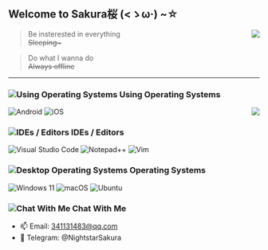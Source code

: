 ## Welcome to Sakura桜 (<ゝω·) ~☆

<img align="right" src="https://github-readme-stats.vercel.app/api?username=NightstarSakura&count_private=true&show_icons=true">

> Be insterested in everything\
> <s>Sleeping~</s>

> Do what I wanna do\
> <s>Always offline</s>

---
### ![](https://cdn.jsdelivr.net/gh/primer/octicons/icons/code-24.svg "Using Operating Systems") Using Operating Systems
<img align="right" src="https://github-readme-stats.vercel.app/api/top-langs/?username=NightstarSakura&layout=compact">

![](https://img.shields.io/static/v1?style=for-the-badge&message=Android&color=eeeeee&logo=Android&logoColor=3ddb85&label= "Android")
![](https://img.shields.io/static/v1?style=for-the-badge&message=iOS&color=eeeeee&logo=iOS&logoColor=black&label= "iOS")

### ![](https://cdn.jsdelivr.net/gh/primer/octicons/icons/rocket-24.svg "IDEs / Editors") IDEs / Editors

![](https://img.shields.io/static/v1?style=for-the-badge&message=Visual%20Studio%20Code&color=eeeeee&logo=VisualStudioCode&logoColor=0078D6&label= "Visual Studio Code")
![](https://img.shields.io/static/v1?style=for-the-badge&message=Notepad%2B%2B&color=eeeeee&logo=Notepad%2B%2B&logoColor=90E59A&label= "Notepad++")
![](https://img.shields.io/static/v1?style=for-the-badge&message=vim&color=eeeeee&logo=vim&logoColor=000000&label= "Vim")

### ![](https://cdn.jsdelivr.net/gh/primer/octicons/icons/device-desktop-24.svg "Desktop Operating Systems") Operating Systems

![](https://img.shields.io/static/v1?style=for-the-badge&message=Windows%2011&color=eeeeee&logo=Windows&logoColor=0078D6&label= "Windows 11")
![](https://img.shields.io/static/v1?style=for-the-badge&message=macOS&color=eeeeee&logo=macOS&logoColor=black&label= "macOS")
![](https://img.shields.io/static/v1?style=for-the-badge&message=Ubuntu&color=eeeeee&logo=Ubuntu&logoColor=orange&label= "Ubuntu")



### ![](https://cdn.jsdelivr.net/gh/primer/octicons/icons/mail-24.svg "Chat With Me") Chat With Me
- 📫 Email: 341131483@qq.com
- 🚀 Telegram: @NightstarSakura
